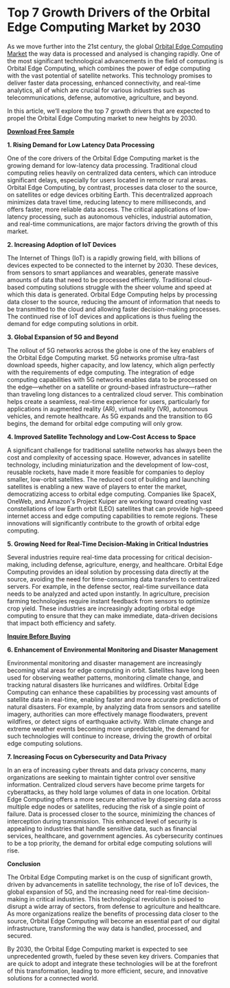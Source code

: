 # Top 7 Growth Drivers of the Orbital Edge Computing Market by 2030

As we move further into the 21st century, the global [Orbital Edge Computing Market](https://www.nextmsc.com/report/orbital-edge-computing-market-ic2922) the way data is processed and analysed is changing rapidly. One of the most significant technological advancements in the field of computing is Orbital Edge Computing, which combines the power of edge computing with the vast potential of satellite networks. This technology promises to deliver faster data processing, enhanced connectivity, and real-time analytics, all of which are crucial for various industries such as telecommunications, defense, automotive, agriculture, and beyond. 

In this article, we’ll explore the top 7 growth drivers that are expected to propel the Orbital Edge Computing market to new heights by 2030.

[**Download Free Sample**](https://www.nextmsc.com/orbital-edge-computing-market-ic2922/request-sample)

**1. Rising Demand for Low Latency Data Processing**

One of the core drivers of the Orbital Edge Computing market is the growing demand for low-latency data processing. Traditional cloud computing relies heavily on centralized data centers, which can introduce significant delays, especially for users located in remote or rural areas. Orbital Edge Computing, by contrast, processes data closer to the source, on satellites or edge devices orbiting Earth. This decentralized approach minimizes data travel time, reducing latency to mere milliseconds, and offers faster, more reliable data access. The critical applications of low-latency processing, such as autonomous vehicles, industrial automation, and real-time communications, are major factors driving the growth of this market.

**2. Increasing Adoption of IoT Devices**

The Internet of Things (IoT) is a rapidly growing field, with billions of devices expected to be connected to the internet by 2030. These devices, from sensors to smart appliances and wearables, generate massive amounts of data that need to be processed efficiently. Traditional cloud-based computing solutions struggle with the sheer volume and speed at which this data is generated. Orbital Edge Computing helps by processing data closer to the source, reducing the amount of information that needs to be transmitted to the cloud and allowing faster decision-making processes. The continued rise of IoT devices and applications is thus fueling the demand for edge computing solutions in orbit.

**3. Global Expansion of 5G and Beyond**

The rollout of 5G networks across the globe is one of the key enablers of the Orbital Edge Computing market. 5G networks promise ultra-fast download speeds, higher capacity, and low latency, which align perfectly with the requirements of edge computing. The integration of edge computing capabilities with 5G networks enables data to be processed on the edge—whether on a satellite or ground-based infrastructure—rather than traveling long distances to a centralized cloud server. This combination helps create a seamless, real-time experience for users, particularly for applications in augmented reality (AR), virtual reality (VR), autonomous vehicles, and remote healthcare. As 5G expands and the transition to 6G begins, the demand for orbital edge computing will only grow.

**4. Improved Satellite Technology and Low-Cost Access to Space**

A significant challenge for traditional satellite networks has always been the cost and complexity of accessing space. However, advances in satellite technology, including miniaturization and the development of low-cost, reusable rockets, have made it more feasible for companies to deploy smaller, low-orbit satellites. The reduced cost of building and launching satellites is enabling a new wave of players to enter the market, democratizing access to orbital edge computing. Companies like SpaceX, OneWeb, and Amazon's Project Kuiper are working toward creating vast constellations of low Earth orbit (LEO) satellites that can provide high-speed internet access and edge computing capabilities to remote regions. These innovations will significantly contribute to the growth of orbital edge computing.

**5. Growing Need for Real-Time Decision-Making in Critical Industries**

Several industries require real-time data processing for critical decision-making, including defense, agriculture, energy, and healthcare. Orbital Edge Computing provides an ideal solution by processing data directly at the source, avoiding the need for time-consuming data transfers to centralized servers. For example, in the defense sector, real-time surveillance data needs to be analyzed and acted upon instantly. In agriculture, precision farming technologies require instant feedback from sensors to optimize crop yield. These industries are increasingly adopting orbital edge computing to ensure that they can make immediate, data-driven decisions that impact both efficiency and safety.

[**Inquire Before Buying**](https://www.nextmsc.com/orbital-edge-computing-market-ic2922/inquire-before-buying)

**6. Enhancement of Environmental Monitoring and Disaster Management**

Environmental monitoring and disaster management are increasingly becoming vital areas for edge computing in orbit. Satellites have long been used for observing weather patterns, monitoring climate change, and tracking natural disasters like hurricanes and wildfires. Orbital Edge Computing can enhance these capabilities by processing vast amounts of satellite data in real-time, enabling faster and more accurate predictions of natural disasters. For example, by analyzing data from sensors and satellite imagery, authorities can more effectively manage floodwaters, prevent wildfires, or detect signs of earthquake activity. With climate change and extreme weather events becoming more unpredictable, the demand for such technologies will continue to increase, driving the growth of orbital edge computing solutions.

**7. Increasing Focus on Cybersecurity and Data Privacy**

In an era of increasing cyber threats and data privacy concerns, many organizations are seeking to maintain tighter control over sensitive information. Centralized cloud servers have become prime targets for cyberattacks, as they hold large volumes of data in one location. Orbital Edge Computing offers a more secure alternative by dispersing data across multiple edge nodes or satellites, reducing the risk of a single point of failure. Data is processed closer to the source, minimizing the chances of interception during transmission. This enhanced level of security is appealing to industries that handle sensitive data, such as financial services, healthcare, and government agencies. As cybersecurity continues to be a top priority, the demand for orbital edge computing solutions will rise.

**Conclusion**

The Orbital Edge Computing market is on the cusp of significant growth, driven by advancements in satellite technology, the rise of IoT devices, the global expansion of 5G, and the increasing need for real-time decision-making in critical industries. This technological revolution is poised to disrupt a wide array of sectors, from defense to agriculture and healthcare. As more organizations realize the benefits of processing data closer to the source, Orbital Edge Computing will become an essential part of our digital infrastructure, transforming the way data is handled, processed, and secured.

By 2030, the Orbital Edge Computing market is expected to see unprecedented growth, fueled by these seven key drivers. Companies that are quick to adopt and integrate these technologies will be at the forefront of this transformation, leading to more efficient, secure, and innovative solutions for a connected world.
